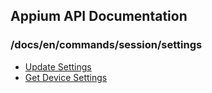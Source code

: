 ## Appium API Documentation

  ### /docs/en/commands/session/settings

<div class="api-index">

<ul>
    <li><a href='/docs/en/commands/session/settings/update-settings.md'>Update Settings</a></li>
    <li><a href='/docs/en/commands/session/settings/get-settings.md'>Get Device Settings</a></li>
</ul>
</div>
